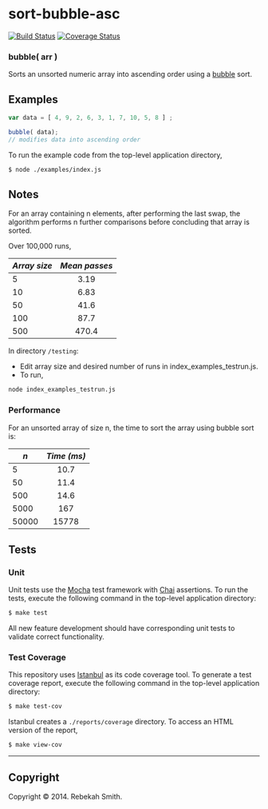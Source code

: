 sort-bubble-asc
===============

[![Build Status][travis-image]][travis-url]  [![Coverage Status](https://coveralls.io/repos/RebekahJ/sort-bubble-asc/badge.png)](https://coveralls.io/r/RebekahJ/sort-bubble-asc)

### bubble( arr )

Sorts an unsorted numeric array into ascending order using a [bubble](http://en.wikipedia.org/wiki/Bubble_sort) sort. 

## Examples

``` javascript
var data = [ 4, 9, 2, 6, 3, 1, 7, 10, 5, 8 ] ;

bubble( data); 
// modifies data into ascending order
```

To run the example code from the top-level application directory,

``` bash
$ node ./examples/index.js
```

## Notes

For an array containing n elements, after performing the last swap, the algorithm performs n further comparisons before concluding that array is sorted.

Over 100,000 runs, 

| *Array size*	| *Mean passes* |
| --------------| :------------:|
| 5             | 3.19          |
| 10            | 6.83          |
| 50            | 41.6          |
| 100           | 87.7          |
| 500           | 470.4         |

In directory `/testing`:

+ Edit array size and desired number of runs in index_examples_testrun.js.
+ To run,
```bash
node index_examples_testrun.js
```

### Performance

For an unsorted array of size n, the time to sort the array using bubble sort is:

| *n*	        | *Time (ms)*   |
| --------------| :------------:|
| 5             | 10.7          |
| 50            | 11.4          |
| 500           | 14.6          |
| 5000          | 167           |
| 50000         | 15778         |

## Tests

### Unit

Unit tests use the [Mocha](http://visionmedia.github.io/mocha) test framework with [Chai](http://chaijs.com) assertions. To run the tests, execute the following command in the top-level application directory:

``` bash
$ make test
```

All new feature development should have corresponding unit tests to validate correct functionality.


### Test Coverage

This repository uses [Istanbul](https://github.com/gotwarlost/istanbul) as its code coverage tool. To generate a test coverage report, execute the following command in the top-level application directory:

``` bash
$ make test-cov
```

Istanbul creates a `./reports/coverage` directory. To access an HTML version of the report,

``` bash
$ make view-cov
```

---
## Copyright

Copyright &copy; 2014. Rebekah Smith.


[travis-image]: http://img.shields.io/travis/RebekahJ/sort-bubble-asc/master.svg
[travis-url]: https://travis-ci.org/RebekahJ/sort-bubble-asc


